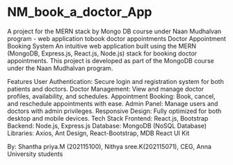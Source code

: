 # NM_book_a_doctor_App
A project for the MERN stack by Mongo DB course under Naan Mudhalvan program - web application tobook doctor appointments
Doctor Appointment Booking System
An intuitive web application built using the MERN (MongoDB, Express.js, React.js, Node.js) stack for booking doctor appointments. This project is developed as part of the MongoDB course under the Naan Mudhalvan program.

Features
User Authentication: Secure login and registration system for both patients and doctors.
Doctor Management: View and manage doctor profiles, availability, and schedules.
Appointment Booking: Book, cancel, and reschedule appointments with ease.
Admin Panel: Manage users and doctors with admin privileges.
Responsive Design: Fully optimized for both desktop and mobile devices.
Tech Stack
Frontend: React.js, Bootstrap
Backend: Node.js, Express.js
Database: MongoDB (NoSQL Database)
Libraries: Axios, Ant Design, React-Bootstrap, MDB React UI Kit


By: Shantha priya.M (202115100), Nithya sree.K(202115071), CEG, Anna University students
